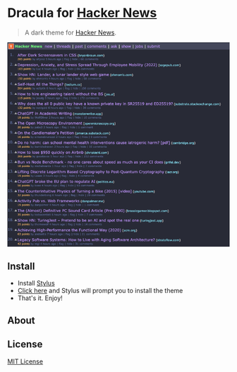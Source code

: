 # Dracula for [Hacker News](https://news.ycombinator.com/)

> A dark theme for [Hacker News](https://news.ycombinator.com/).

![Screenshot](./screenshot.png)

## Install

- Install [Stylus](https://github.com/openstyles/stylus)
- [Click here](https://github.com/jasperpilgrim/hn-dracula/raw/main/dracula.user.css) and Stylus will prompt you to install the theme
- That's it. Enjoy!

## About

## License

[MIT License](./LICENSE)

